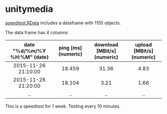 # unitymedia

[speedtest.RData](https://github.com/d4ndo/unitymedia/blob/master/speedtest.RData) includes a dataframe with 1155 objects.

The data frame has 4 columns

| date "%d/%m/%Y %H:%M" (date) | ping [ms] (numeric) | download [MBit/s] (numeric) | upload [MBit/s] (numeric) |
|:----------------------------:|:-------------------:|:---------------------------:|:-------------------------:|
| 2015-11-26 21:10:00          | 18.459              | 31.36                       | 4.83                      |
| 2015-11-26 21:20:00          | 18.104              | 3.21                        | 1.66                      |
| ..                           | ..                  | ..                          | ..                        |

This is a speedtest for 1 week. Testing every 10 minutes.


